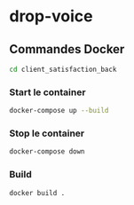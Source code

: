 # drop-voice

## Commandes Docker
```bash
cd client_satisfaction_back
```
### Start le container
```bash
docker-compose up --build
```
### Stop le container
```bash
docker-compose down
```

### Build
```bash
docker build .
```